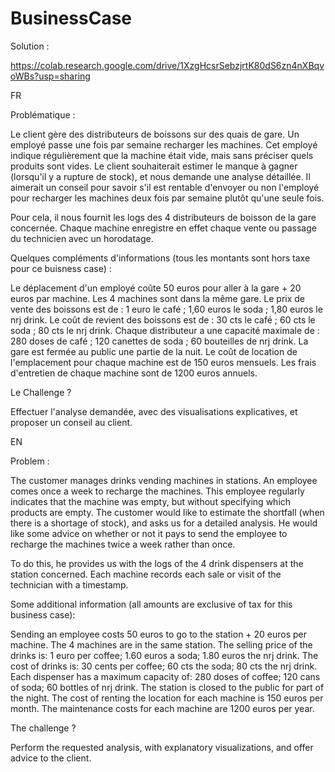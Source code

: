 # BusinessCase

Solution : 

https://colab.research.google.com/drive/1XzgHcsrSebzjrtK80dS6zn4nXBqvoWBs?usp=sharing


FR

Problématique :

Le client gère des distributeurs de boissons sur des quais de gare. Un employé passe une fois par semaine recharger les machines.
Cet employé indique régulièrement que la machine était vide, mais sans préciser quels produits sont vides. 
Le client souhaiterait estimer le manque à gagner (lorsqu'il y a rupture de stock), et nous demande une analyse détaillée. 
Il aimerait un conseil pour savoir s'il est rentable d'envoyer ou non l'employé pour recharger les machines deux fois par semaine plutôt qu'une seule fois.

Pour cela, il nous fournit les logs des 4 distributeurs de boisson de la gare concernée. 
Chaque machine enregistre en effet chaque vente ou passage du technicien avec un horodatage.

Quelques compléments d'informations (tous les montants sont hors taxe pour ce buisness case) :

Le déplacement d'un employé coûte 50 euros pour aller à la gare + 20 euros par machine. 
Les 4 machines sont dans la même gare.
Le prix de vente des boissons est de : 1 euro le café ; 1,60 euros le soda ; 1,80 euros le nrj drink.
Le coût de revient des boissons est de : 30 cts le café ; 60 cts le soda ; 80 cts le nrj drink.
Chaque distributeur a une capacité maximale de : 280 doses de café ; 120 canettes de soda ; 60 bouteilles de nrj drink.
La gare est fermée au public une partie de la nuit.
Le coût de location de l'emplacement pour chaque machine est de 150 euros mensuels.
Les frais d'entretien de chaque machine sont de 1200 euros annuels.

Le Challenge ?

Effectuer l'analyse demandée, avec des visualisations explicatives, et proposer un conseil au client.


EN

Problem :

The customer manages drinks vending machines in stations. An employee comes once a week to recharge the machines.
This employee regularly indicates that the machine was empty, but without specifying which products are empty.
The customer would like to estimate the shortfall (when there is a shortage of stock), and asks us for a detailed analysis.
He would like some advice on whether or not it pays to send the employee to recharge the machines twice a week rather than once.

To do this, he provides us with the logs of the 4 drink dispensers at the station concerned.
Each machine records each sale or visit of the technician with a timestamp.

Some additional information (all amounts are exclusive of tax for this business case):

Sending an employee costs 50 euros to go to the station + 20 euros per machine. 
The 4 machines are in the same station.
The selling price of the drinks is: 1 euro per coffee; 1.60 euros a soda; 1.80 euros the nrj drink.
The cost of drinks is: 30 cents per coffee; 60 cts the soda; 80 cts the nrj drink.
Each dispenser has a maximum capacity of: 280 doses of coffee; 120 cans of soda; 60 bottles of nrj drink.
The station is closed to the public for part of the night.
The cost of renting the location for each machine is 150 euros per month.
The maintenance costs for each machine are 1200 euros per year.

The challenge ?

Perform the requested analysis, with explanatory visualizations, and offer advice to the client.
